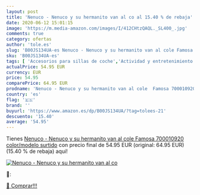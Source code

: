 ```yaml
---
layout: post
title: 'Nenuco - Nenuco y su hermanito van al co al 15.40 % de rebaja'
date: 2020-06-12 15:01:15
image: 'https://m.media-amazon.com/images/I/412CHtzQAQL._SL400_.jpg'
comments: true
category: ofertas
author: 'tole.es'
slug: 'B00JS134UA-es Nenuco - Nenuco y su hermanito van al cole Famosa...'
sku: 'B00JS134UA-es'
tags: [ 'Accesorios para sillas de coche','Actividad y entretenimiento','Andadores','Bebé','Espejos para asientos traseros','Higiene y cuidado','Sillas de coche y accesorios','Toallitas húmedas para bebé','Toallitas y accesorios para bebé','nenuco', ]
actualPrice: 54.95 EUR
currency: EUR
price: 54.95
comparePrice: 64.95 EUR
prodname: 'Nenuco - Nenuco y su hermanito van al cole  Famosa 700010920    color/modelo surtido'
country: 'es'
flag: '🇪🇸'
brand: ''
buyurl: 'https://www.amazon.es/dp/B00JS134UA/?tag=tolees-21'
descuento: '15.40'
average: '54.95'
---
```


Tienes [Nenuco - Nenuco y su hermanito van al cole  Famosa 700010920    color/modelo surtido](https://www.amazon.es/dp/B00JS134UA/?tag=tolees-21) con precio final de  54.95 EUR (original: 64.95 EUR) (15.40 %  de rebaja) aqui!

[![Nenuco - Nenuco y su hermanito van al co](https://m.media-amazon.com/images/I/412CHtzQAQL._SL400_.jpg)](https://www.amazon.es/dp/B00JS134UA/?tag=tolees-21)

🔎:


[🛒 Comprar!!!](https://www.amazon.es/dp/B00JS134UA/?tag=tolees-21)
